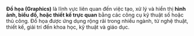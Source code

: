 **Đồ họa (Graphics)** là lĩnh vực liên quan đến việc tạo, xử lý và hiển thị **hình ảnh, biểu đồ, hoặc thiết kế trực quan** bằng các công cụ kỹ thuật số hoặc thủ công. Đồ họa được ứng dụng rộng rãi trong nhiều ngành, từ nghệ thuật, thiết kế, giải trí đến khoa học, kỹ thuật và giáo dục.